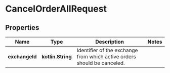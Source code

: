 
# CancelOrderAllRequest

## Properties
Name | Type | Description | Notes
------------ | ------------- | ------------- | -------------
**exchangeId** | **kotlin.String** | Identifier of the exchange from which active orders should be canceled. | 



